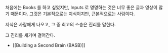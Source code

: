처음에는 Books 를 하고 싶었지만, Inputs 로 명명하는 것은 너무 좋은 글과 영상이 많기 때문이다. 그것은 기본적으로는 지식이지만, 근본적으로는 사람이다.

지식은 사람에게 나오고, 그 중 최고의 스승은 진리를 말한다.

그 진리를 새기며 걸어간다.

- [[Building a Second Brain (BASB)]]